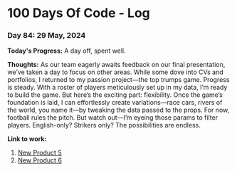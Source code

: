 # 100 Days Of Code - Log

### Day 84: 29 May, 2024

**Today's Progress:** A day off, spent well.

**Thoughts:** As our team eagerly awaits feedback on our final presentation, we’ve taken a day to focus on other areas. While some dove into CVs and portfolios, I returned to my passion project—the top trumps game.
Progress is steady. With a roster of players meticulously set up in my data, I’m ready to build the game. But here’s the exciting part: flexibility. Once the game’s foundation is laid, I can effortlessly create variations—race cars, rivers of the world, you name it—by tweaking the data passed to the props.
For now, football rules the pitch. But watch out—I’m eyeing those params to filter players. English-only? Strikers only? The possibilities are endless.

**Link to work:**

1. [New Product 5](https://www.eslando.vercel.app?product=4)
2. [New Product 6](https://www.eslando.vercel.app?product=5)
